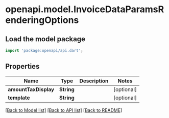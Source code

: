 # openapi.model.InvoiceDataParamsRenderingOptions

## Load the model package
```dart
import 'package:openapi/api.dart';
```

## Properties
Name | Type | Description | Notes
------------ | ------------- | ------------- | -------------
**amountTaxDisplay** | **String** |  | [optional] 
**template** | **String** |  | [optional] 

[[Back to Model list]](../README.md#documentation-for-models) [[Back to API list]](../README.md#documentation-for-api-endpoints) [[Back to README]](../README.md)


